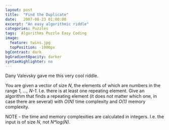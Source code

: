 ```yaml
---
layout: post
title:  "Find the Duplicate"
date:   2007-08-23 01:00:00
excerpt: "An easy algorithmic riddle"
categories: Puzzles
tags:  Algorithms Puzzle Easy Coding
image:
  feature: twins.jpg
  topPosition: -1000px
bgContrast: dark
bgGradientOpacity: darker
syntaxHighlighter: no
---
```

Dany Valevsky gave me this very cool riddle.

You are given a vector of size *N*, the elements of which are numbers in the range *1, ..., N-1*. I.e. there is at least one repeating element. Give an algorithm that finds a repeating element (it does not matter which one, in case there are several) with *O(N)* time complexity and *O(1)* memory complexity.

NOTE - the time and memory complexities are calculated in integers. I.e. the input is of size *N*, not *N\*log(N)*.

<!-- ## Spoiler Alert - Solution Ahead!

Look at the array A as defining a function $$f:\{1, ..., N\} \rightarrow \{1, ..., N\}$$. To find a duplicate is the same as finding an element such that two numbers  Since N doesn't appear in the array, there isn't any number  &#961; -->